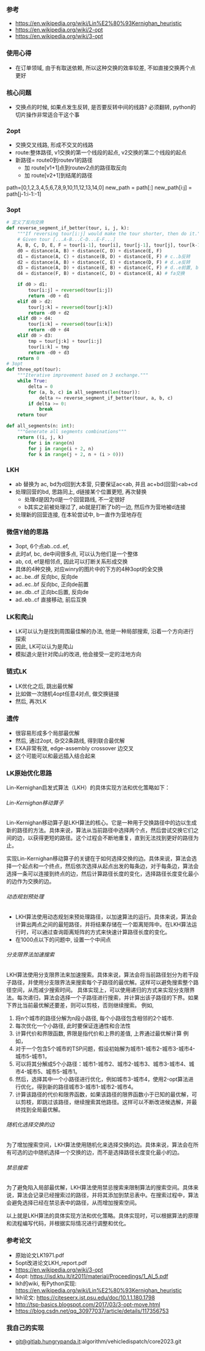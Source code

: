 
### 参考
- https://en.wikipedia.org/wiki/Lin%E2%80%93Kernighan_heuristic
- https://en.wikipedia.org/wiki/2-opt
- https://en.wikipedia.org/wiki/3-opt

### 使用心得
- 在订单领域, 由于有取送依赖, 所以这种交换的效率较差, 不如直接交换两个点更好

### 核心问题

- 交换点的时候, 如果点发生反转, 是否要反转中间的线路? 必须翻转, python的切片操作非常适合干这个事

### 2opt

- 交换交叉线路, 形成不交叉的线路
- route:整体路径, v1交换的第一个线段的起点, v2交换的第二个线段的起点
- 新路径= route0到routev1的路径 
  - 加 route[v1+1]点到routev2点的路径取反向 
  - 加 route[v2+1]到结尾的路径

path=[0,1,2,3,4,5,6,7,8,9,10,11,12,13,14,0]
new_path = path[:]
new_path[i:j] = path[j-1:i-1:-1]

### 3opt

```python
# 定义了反向交换
def reverse_segment_if_better(tour, i, j, k):
    """If reversing tour[i:j] would make the tour shorter, then do it."""
    # Given tour [...A-B...C-D...E-F...]
    A, B, C, D, E, F = tour[i-1], tour[i], tour[j-1], tour[j], tour[k-1], tour[k % len(tour)]
    d0 = distance(A, B) + distance(C, D) + distance(E, F)
    d1 = distance(A, C) + distance(B, D) + distance(E, F) # c..b反转
    d2 = distance(A, B) + distance(C, E) + distance(D, F) # d..e反转
    d3 = distance(A, D) + distance(E, B) + distance(C, F) # d..e前置, b..c后置
    d4 = distance(F, B) + distance(C, D) + distance(E, A) # fa交换

    if d0 > d1:
        tour[i:j] = reversed(tour[i:j])
        return -d0 + d1
    elif d0 > d2:
        tour[j:k] = reversed(tour[j:k])
        return -d0 + d2
    elif d0 > d4:
        tour[i:k] = reversed(tour[i:k])
        return -d0 + d4
    elif d0 > d3:
        tmp = tour[j:k] + tour[i:j]
        tour[i:k] = tmp
        return -d0 + d3
    return 0
# 3opt
def three_opt(tour):
    """Iterative improvement based on 3 exchange."""
    while True:
        delta = 0
        for (a, b, c) in all_segments(len(tour)):
            delta += reverse_segment_if_better(tour, a, b, c)
        if delta >= 0:
            break
    return tour

def all_segments(n: int):
    """Generate all segments combinations"""
    return ((i, j, k)
        for i in range(n)
        for j in range(i + 2, n)
        for k in range(j + 2, n + (i > 0)))
```

### LKH

- ab 替换为 ac, bd为d回到大本营, 只要保证ac<ab, 并且 ac+bd(回营)<ab+cd
- 处理回营的bd, 思路同上, d链接某个位置更短, 再次替换
  - 处理d是因为d是一个回营路线, 不一定很好
  - b其实之前被处理过了, ab就是打断了b的一边, 然后作为营地被d连接
- 处理新的回营连接, 在本轮尝试中, b一直作为营地存在

### 微信Y给的思路

- 3opt, 6个点ab..cd..ef, 
- 此时af, bc, de中间很多点, 可以认为他们是一个整体
- ab, cd, ef是相邻点, 因此可以打断关系形成交换
- 具体的4种交换, 对应winry的图片中的下方的4种3opt的全交换
- ac..be..df 反向bc, 反向de
- ad..ec..bf 反向bc, 正向de前置
- ae..db..cf 正向bc后置, 反向de
- ad..eb..cf 直接移动, 前后互换

### LK和爬山

- LK可以认为是找到周围最佳解的办法, 他是一种局部搜索, 沿着一个方向进行探索
- 因此, LK可以认为是爬山
- 模拟退火是针对爬山的改进, 他会接受一定的洼地方向

### 链式LK

- LK优化之后, 跳出最优解
- 比如做一次随机4opt任意4对点, 做交换链接
- 然后, 再次LK

### 遗传

- 很容易形成多个局部最优解
- 然后, 通过2opt, 杂交2条路线, 得到联合最优解
- EXA非常有效, edge-assembly crossover 边交叉
- 这个可能可以和最远插入结合起来


### LK原始优化思路
Lin-Kernighan启发式算法（LKH）的具体实现方法和优化策略如下：

###### Lin-Kernighan移动算子
Lin-Kernighan移动算子是LKH算法的核心。它是一种用于交换路径中的边以生成新的路径的方法。具体来说，算法从当前路径中选择两个点，然后尝试交换它们之间的边，以获得更短的路径。这个过程会不断地重复，直到无法找到更好的路径为止。

实现Lin-Kernighan移动算子的关键在于如何选择交换的边。具体来说，算法会选择一个起点和一个终点，然后依次选择从起点出发的每条边，对于每条边，算法会选择一条可以连接到终点的边，然后计算路径长度的变化，选择路径长度变化最小的边作为交换的边。

###### 动态规划预处理
- LKH算法使用动态规划来预处理路径，以加速算法的运行。具体来说，算法会计算出两点之间的最短路径，并将结果存储在一个距离矩阵中。在LKH算法运行时，可以通过查询距离矩阵的方式来快速计算路径长度的变化。
- 在1000点以下的问题中, 设置一个中间点

###### 分支限界法加速搜索
LKH算法使用分支限界法来加速搜索。具体来说，算法会将当前路径划分为若干段子路径，并使用分支限界法来搜索每个子路径的最优解。这样可以避免搜索整个路径空间，从而减少搜索时间。
具体实现上，可以使用递归的方式来实现分支限界法。每次递归，算法会选择一个子路径进行搜索，并计算出该子路径的下界。如果下界比当前最优解还要差，则可以剪枝，否则继续搜索。
例如, 
1. 将n个城市的路径分解为n段小路径, 每个小路径包含相邻的2个城市.
2. 每次优化一个小路径, 此时要保证连通性和合法性
3. 计算代价和界限函数, 界限是指代价和上界的差值, 上界通过最优解计算
例如，
1. 对于一个包含5个城市的TSP问题，假设初始解为城市1-城市2-城市3-城市4-城市5-城市1，
2. 可以将其分解成5个小路径：城市1-城市2、城市2-城市3、城市3-城市4、城市4-城市5、城市5-城市1。
3. 然后，选择其中一个小路径进行优化，例如城市3-城市4，使用2-opt算法进行优化，得到新的路径城市3-城市1-城市2-城市4。
4. 计算该路径的代价和限界函数，如果该路径的限界函数小于已知的最优解，可以剪枝，即跳过该路径，继续搜索其他路径。这样可以不断改进候选解，并最终找到全局最优解。


###### 随机化选择交换的边
为了增加搜索空间，LKH算法使用随机化来选择交换的边。具体来说，算法会在所有可选的边中随机选择一个交换的边，而不是选择路径长度变化最小的边。

###### 禁忌搜索
为了避免陷入局部最优解，LKH算法使用禁忌搜索来限制算法的搜索空间。具体来说，算法会记录已经搜索过的路径，并将其添加到禁忌表中。在搜索过程中，算法会避免选择已经在禁忌表中的路径，从而增加搜索空间。

以上就是LKH算法的具体实现方法和优化策略。具体实现时，可以根据算法的原理和流程编写代码，并根据实际情况进行调整和优化。

### 参考论文
* 原始论文LK1971.pdf
* 5opt改进论文LKH_report.pdf
* https://en.wikipedia.org/wiki/3-opt
* 4opt: https://isd.ktu.lt/it2011/material/Proceedings/1_AI_5.pdf
* lkh的wiki, 有Python实现: https://en.wikipedia.org/wiki/Lin%E2%80%93Kernighan_heuristic
* lkh论文: https://citeseerx.ist.psu.edu/doc/10.1.1.180.1798
* http://tsp-basics.blogspot.com/2017/03/3-opt-move.html
* https://blog.csdn.net/qq_30977037/article/details/117356753


### 我自己的实现
* git@gitlab.hungrypanda.it:algorithm/vehicledispatch/core2023.git
